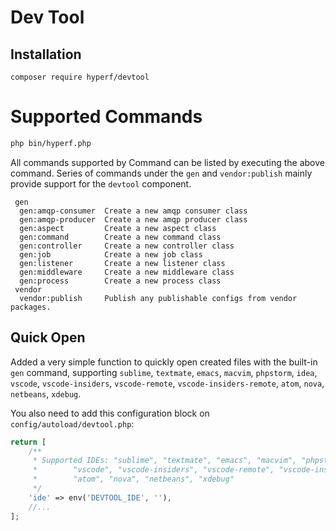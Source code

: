 # Dev Tool

## Installation

```
composer require hyperf/devtool
```

# Supported Commands

```bash
php bin/hyperf.php
```

All commands supported by Command can be listed by executing the above command. Series of commands under the `gen` and `vendor:publish` mainly provide support for the `devtool` component.

```
 gen
  gen:amqp-consumer  Create a new amqp consumer class
  gen:amqp-producer  Create a new amqp producer class
  gen:aspect         Create a new aspect class
  gen:command        Create a new command class
  gen:controller     Create a new controller class
  gen:job            Create a new job class
  gen:listener       Create a new listener class
  gen:middleware     Create a new middleware class
  gen:process        Create a new process class
 vendor
  vendor:publish     Publish any publishable configs from vendor packages.
```

## Quick Open

Added a very simple function to quickly open created files with the built-in `gen` command, supporting `sublime`, `textmate`, `emacs`, `macvim`, `phpstorm`, `idea`, `vscode`, `vscode-insiders`, `vscode-remote`, `vscode-insiders-remote`, `atom`, `nova`, `netbeans`, `xdebug`.

You also need to add this configuration block on `config/autoload/devtool.php`:

```php
return [
    /**
     * Supported IDEs: "sublime", "textmate", "emacs", "macvim", "phpstorm", "idea",
     *        "vscode", "vscode-insiders", "vscode-remote", "vscode-insiders-remote",
     *        "atom", "nova", "netbeans", "xdebug"
     */
    'ide' => env('DEVTOOL_IDE', ''),
    //...
];
```
